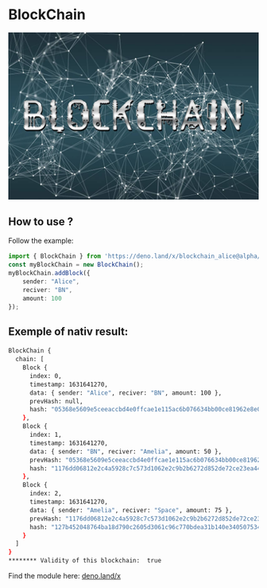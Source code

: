 # BlockChain

<img src="https://github.com/Deno-Sandbox/BlockChain/blob/main/.github/logo.jpg">

## How to use ?
Follow the example: 
```ts
import { BlockChain } from 'https://deno.land/x/blockchain_alice@alpha/main.ts';
const myBlockChain = new BlockChain();
myBlockChain.addBlock({
    sender: "Alice",
    reciver: "BN",
    amount: 100
});
```

## Exemple of nativ result: 

```sh
BlockChain {
  chain: [
    Block {
      index: 0,
      timestamp: 1631641270,
      data: { sender: "Alice", reciver: "BN", amount: 100 },
      prevHash: null,
      hash: "05368e5609e5ceeaccbd4e0ffcae1e115ac6b076634bb00ce81962e8e023fe1037be96779d3ce38762f70f28627706ed6b9e..."
    },
    Block {
      index: 1,
      timestamp: 1631641270,
      data: { sender: "BN", reciver: "Amelia", amount: 50 },
      prevHash: "05368e5609e5ceeaccbd4e0ffcae1e115ac6b076634bb00ce81962e8e023fe1037be96779d3ce38762f70f28627706ed6b9e...",
      hash: "1176dd06812e2c4a5928c7c573d1062e2c9b2b6272d852de72ce23ea448621559358d9208e6c56c95ac668070c403c4422c7..."
    },
    Block {
      index: 2,
      timestamp: 1631641270,
      data: { sender: "Amelia", reciver: "Space", amount: 75 },
      prevHash: "1176dd06812e2c4a5928c7c573d1062e2c9b2b6272d852de72ce23ea448621559358d9208e6c56c95ac668070c403c4422c7...",
      hash: "127b452048764ba18d790c2605d3061c96c770bdea31b140e3405075344c3e6b7a168d55108ed39ae7760d29289dc1166544..."
    }
  ]
}
******** Validity of this blockchain:  true
```

Find the module here: [deno.land/x](https://deno.land/x/blockchain_alice)
 